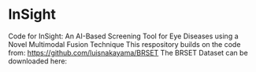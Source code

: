 # InSight
Code for InSight: An AI-Based Screening Tool for Eye Diseases using a Novel Multimodal Fusion Technique
This respository builds on the code from: https://github.com/luisnakayama/BRSET
The BRSET Dataset can be downloaded here: 
